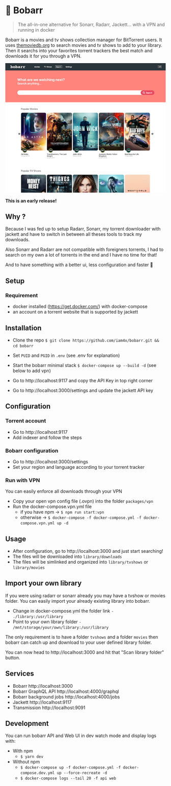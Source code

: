 # 🍿 Bobarr
> The all-in-one alternative for Sonarr, Radarr, Jackett... with a VPN and running in docker

Bobarr is a movies and tv shows collection manager for BitTorrent users. It uses [themoviedb.org](https://www.themoviedb.org/) to search movies and tv shows to add to your library. Then it searchs into your favorites torrent trackers the best match and downloads it for you through a VPN.

![Screenshot](./screenshot.png)

**This is an early release!**

## Why ?

Because I was fed up to setup Radarr, Sonarr, my torrent downloader with jackett and have to switch in between all theses tools to track my downloads.

Also Sonarr and Radarr are not compatible with foreigners torrents, I had to search on my own a lot of torrents in the end and I have no time for that!

And to have something with a better ui, less configuration and faster 🚀

## Setup

### Requirement

* docker installed (https://get.docker.com/) with docker-compose
* an account on a torrent website that is supported by jackett

## Installation

* Clone the repo `$ git clone https://github.com/iam4x/bobarr.git && cd bobarr`

* Set `PUID` and `PGID` in `.env` (see .env for explanation)
* Start the bobarr minimal stack `$ docker-compose up --build -d` (see below to add vpn)
* Go to http://localhost:9117 and copy the API Key in top right corner
* Go to http://localhost:3000/settings and update the jackett API key

## Configuration

### Torrent account

* Go to http://localhost:9117
* Add indexer and follow the steps

### Bobarr configuration

* Go to http://localhost:3000/settings
* Set your region and language according to your torrent tracker

### Run with VPN

You can easily enforce all downloads through your VPN
* Copy your open vpn config file (.ovpn) into the folder `packages/vpn`
* Run the docker-compose.vpn.yml file
  * if you have npm -> `$ npm run start:vpn`
  * otherwise -> `$ docker-compose -f docker-compose.yml -f docker-compose.vpn.yml up -d`

## Usage

* After configuration, go to http://localhost:3000 and just start searching!
* The files will be downloaded into `library/downloads`
* The files will be simlinked and organized into `library/tvshows` or `library/movies`

## Import your own library

If you were using radarr or sonarr already you may have a tvshow or movies folder. You can easily import your already existing library into bobarr.

* Change in docker-compose.yml the folder link `- ./library:/usr/library`
* Point to your own library folder `- /mnt/storage/your/own/library:/usr/library`

The only requirement is to have a folder `tvshows` and a folder `movies` then bobarr can catch up and download to your user defined library folder.

You can now head to http://localhost:3000 and hit that "Scan library folder" button.

## Services

* Bobarr http://localhost:3000
* Bobarr GraphQL API http://localhost:4000/graphql
* Bobarr background jobs http://localhost:4000/jobs
* Jackett http://localhost:9117
* Transmission http://localhost:9091

## Development

You can run bobarr API and Web UI in dev watch mode and display logs with:

* With npm
  * `$ yarn dev`
* Without npm
  * `$ docker-compose up -f docker-compose.yml -f docker-compose.dev.yml up --force-recreate -d`
  * `$ docker-compose logs --tail 20 -f api web`
